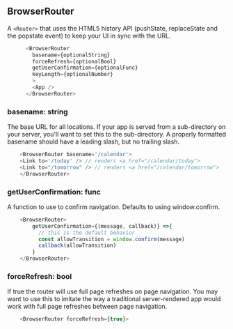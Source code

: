 
## BrowserRouter
A ```<Router>``` that uses the HTML5 history API (pushState, replaceState and the popstate event) to keep your UI in sync with the URL.

```javascript
      <BrowserRouter
        basename={optionalString}
        forceRefresh={optionalBool}
        getUserConfirmation={optionalFunc}
        keyLength={optionalNumber}
        >
        <App />
      </BrowserRouter>
```

### basename: string
The base URL for all locations. If your app is served from a sub-directory on your server, you'll want to set this to the sub-directory. A properly formatted basename should have a leading slash, but no trailing slash.

```javascript
    <BrowserRouter basename='/calendar'>
    <Link to='/today' /> // renders <a href="/calendar/today">
    <Link to="/tomorrow" /> // renders <a href="/calendar/tomorrow">
    </BrowserRouter>
```

### getUserConfirmation: func
A function to use to confirm navigation. Defaults to using window.confirm.
```javascript
    <BrowserRouter>
        getUserConfirmation={(message, callback)} =>{
          // this is the default behavior
          const allowTransition = window.confirm(message)
          callback(allowTransition)
        }
    </BrowserRouter>
```
### forceRefresh: bool
If true the router will use full page refreshes on page navigation. You may want to use this to imitate the way a traditional server-rendered app would work with full page refreshes between page navigation.
```javascript
    <BrowserRouter forceRefresh={true}>
```


